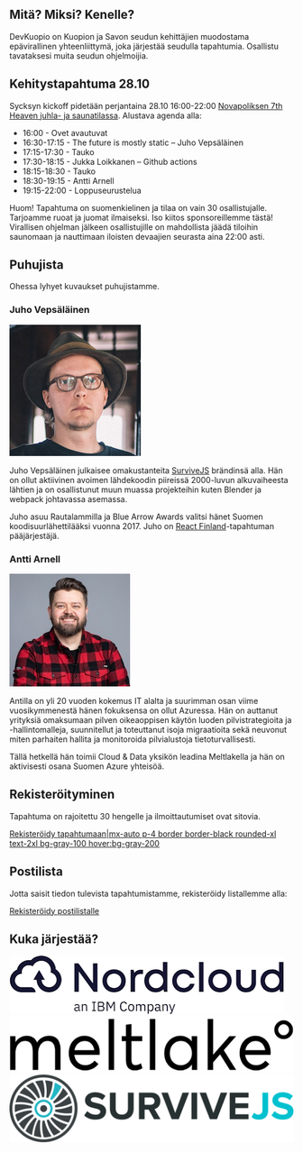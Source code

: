 ## Mitä? Miksi? Kenelle?

DevKuopio on Kuopion ja Savon seudun kehittäjien muodostama epävirallinen yhteenliittymä, joka järjestää seudulla tapahtumia. Osallistu tavataksesi muita seudun ohjelmoijia.

## Kehitystapahtuma 28.10

Sycksyn kickoff pidetään perjantaina 28.10 16:00-22:00 [Novapoliksen 7th Heaven juhla- ja saunatilassa](https://www.novapolis.fi/kokoustilat/7th-heaven/). Alustava agenda alla:

* 16:00 - Ovet avautuvat
* 16:30-17:15 - The future is mostly static – Juho Vepsäläinen
* 17:15-17:30 - Tauko
* 17:30-18:15 - Jukka Loikkanen – Github actions
* 18:15-18:30 - Tauko
* 18:30-19:15 - Antti Arnell
* 19:15-22:00 - Loppuseurustelua

Huom! Tapahtuma on suomenkielinen ja tilaa on vain 30 osallistujalle. Tarjoamme ruoat ja juomat ilmaiseksi. Iso kiitos sponsoreillemme tästä! Virallisen ohjelman jälkeen osallistujille on mahdollista jäädä tiloihin saunomaan ja nauttimaan iloisten devaajien seurasta aina 22:00 asti.

## Puhujista

Ohessa lyhyet kuvaukset puhujistamme.

### Juho Vepsäläinen

![Juho Vepsäläinen|200|200|float-right rounded-xl ml-4 !mt-0](/assets/images/juho-vepsalainen.jpg)

Juho Vepsäläinen julkaisee omakustanteita [SurviveJS](https://survivejs.com) brändinsä alla. Hän on ollut aktiivinen avoimen lähdekoodin piireissä 2000-luvun alkuvaiheesta lähtien ja on osallistunut muun muassa projekteihin kuten Blender ja webpack johtavassa asemassa.

Juho asuu Rautalammilla ja Blue Arrow Awards valitsi hänet Suomen koodisuurlähettilääksi vuonna 2017. Juho on [React Finland](https://react-finland.fi)-tapahtuman pääjärjestäjä.

### Antti Arnell

![Antti Arnell|200|200|float-left rounded-xl mr-4 !mt-0](/assets/images/antti-arnell.jpg)

Antilla on yli 20 vuoden kokemus IT alalta ja suurimman osan viime vuosikymmenestä hänen fokuksensa on ollut Azuressa. Hän on auttanut yrityksiä omaksumaan pilven oikeaoppisen käytön luoden pilvistrategioita ja -hallintomalleja, suunnitellut ja toteuttanut isoja migraatioita sekä neuvonut miten parhaiten hallita ja monitoroida pilvialustoja tietoturvallisesti.

Tällä hetkellä hän toimii Cloud & Data yksikön leadina Meltlakella ja hän on aktivisesti osana Suomen Azure yhteisöä.

## Rekisteröityminen

Tapahtuma on rajoitettu 30 hengelle ja ilmoittautumiset ovat sitovia.

[Rekisteröidy tapahtumaan|mx-auto p-4 border border-black rounded-xl text-2xl bg-gray-100 hover:bg-gray-200](https://fienta.com/kehittajatapahtuma?b4d07a9ad04e60293446d7d7a1c6d99a)

## Postilista

Jotta saisit tiedon tulevista tapahtumistamme, rekisteröidy listallemme alla:

[Rekisteröidy postilistalle](TODO)

## Kuka järjestää?

![Nordcloud|200|42|inline mr-8](/assets/images/nordcloud-logo.png)
![Meltlake|200|40|inline mr-8](/assets/images/meltlake-logo.png)
![SurviveJS|200|40|inline](/assets/images/survivejs-logo.svg)
